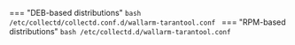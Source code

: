 === "DEB-based distributions"
    ```bash
    /etc/collectd/collectd.conf.d/wallarm-tarantool.conf
    ```
=== "RPM-based distributions"
    ```bash
    /etc/collectd.d/wallarm-tarantool.conf
    ```